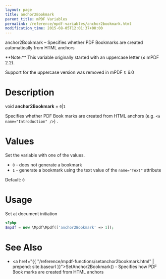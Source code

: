 ```yaml
---
layout: page
title: anchor2Bookmark
parent_title: mPDF Variables
permalink: /reference/mpdf-variables/anchor2bookmark.html
modification_time: 2015-08-05T12:01:37+00:00
---
```


anchor2Bookmark – Specifies whether PDF Bookmarks are created automatically from HTML anchors

<div class="alert alert-info" role="alert" markdown="1">
  **Note:** This variable originally started with an uppercase
  letter (&le; mPDF 2.2).

  Support for the uppercase version was removed in mPDF &ge; 6.0
</div>

# Description

void **anchor2Bookmark** = `0`\|`1`

Specifies whether PDF Book marks are created from HTML anchors (e.g. `<a name="Introduction" />`) .

# Values

Set the variable with one of the values.

  * `0` - does not generate a bookmark
  * `1` - generate a bookmark using the text value of the `name="Text"` attribute

  Default: `0`

# Usage

Set at document initiation
```php
<?php
$mpdf = new \Mpdf\Mpdf(['anchor2Bookmark' => 1]);

```

# See Also

- <a href="{{ "/reference/mpdf-functions/setanchor2bookmark.html" | prepend: site.baseurl }}">SetAnchor2Bookmark()</a> - Specifies how PDF Book marks are created from HTML anchors
